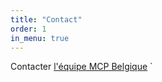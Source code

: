```yaml
---
title: "Contact"
order: 1
in_menu: true
---
```

Contacter [l'équipe MCP Belgique](mailto:space.vessel984@passinbox.com)
` 